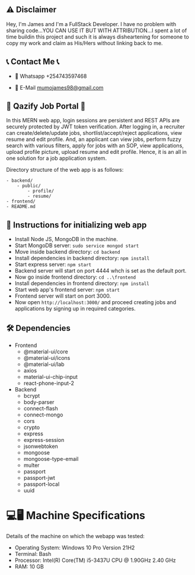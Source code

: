 ## ⚠ Disclaimer

Hey, I'm James and I'm a FullStack Developer. I have no problem with sharing code...YOU CAN USE IT BUT WITH ATTRIBUTION...I spent a lot of time buildin this project and such it is always disheartening for someone to copy my work and claim as His/Hers without linking back to me.

## 📞 Contact Me 📞

- 📱 Whatsapp +254743597468

- 📧 E-Mail mumojames98@gmail.com

## 

## 💼 Qazify Job Portal 💼

In this MERN web app, login sessions are persistent and REST APIs are securely protected by JWT token verification.
After logging in, a recruiter can create/delete/update jobs, shortlist/accept/reject applications, view resume and edit profile.
And, an applicant can view jobs, perform fuzzy search with various filters, apply for jobs with an SOP, view applications, upload profile picture, upload resume and edit profile. Hence, it is an all in one solution for a job application system.

Directory structure of the web app is as follows:

```
- backend/
    - public/
        - profile/
        - resume/
- frontend/
- README.md
```

## 🚀 Instructions for initializing web app

- Install Node JS, MongoDB in the machine.
- Start MongoDB server: `sudo service mongod start`
- Move inside backend directory: `cd backend`
- Install dependencies in backend directory: `npm install`
- Start express server: `npm start`
- Backend server will start on port 4444 whch is set as the default port.
- Now go inside frontend directory: `cd ..\frontend`
- Install dependencies in frontend directory: `npm install`
- Start web app's frontend server: `npm start`
- Frontend server will start on port 3000.
- Now open `http://localhost:3000/` and proceed creating jobs and applications by signing up in required categories.

## 🛠 Dependencies

- Frontend
  - @material-ui/core
  - @material-ui/icons
  - @material-ui/lab
  - axios
  - material-ui-chip-input
  - react-phone-input-2
- Backend
  - bcrypt
  - body-parser
  - connect-flash
  - connect-mongo
  - cors
  - crypto
  - express
  - express-session
  - jsonwebtoken
  - mongoose
  - mongoose-type-email
  - multer
  - passport
  - passport-jwt
  - passport-local
  - uuid

# 💻🖥 Machine Specifications

Details of the machine on which the webapp was tested:

- Operating System: Windows 10 Pro Version 21H2
- Terminal: Bash
- Processor: Intel(R) Core(TM) i5-3437U CPU @ 1.90GHz 2.40 GHz
- RAM: 10 GB
